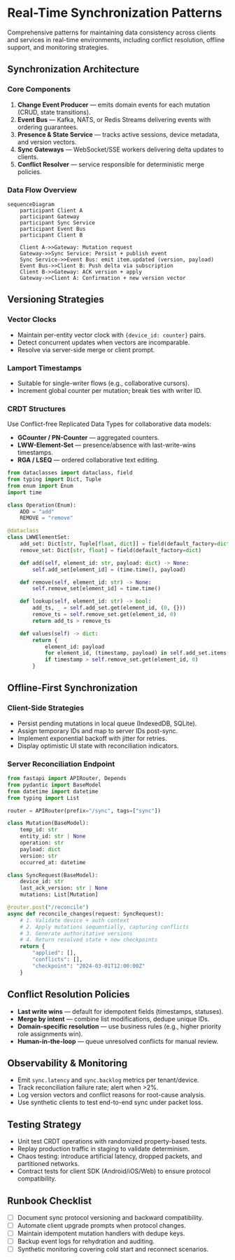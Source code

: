 # Real-Time Synchronization Patterns

Comprehensive patterns for maintaining data consistency across clients and services in real-time environments, including conflict resolution, offline support, and monitoring strategies.

## Synchronization Architecture

### Core Components

1. **Change Event Producer** — emits domain events for each mutation (CRUD, state transitions).
2. **Event Bus** — Kafka, NATS, or Redis Streams delivering events with ordering guarantees.
3. **Presence & State Service** — tracks active sessions, device metadata, and version vectors.
4. **Sync Gateways** — WebSocket/SSE workers delivering delta updates to clients.
5. **Conflict Resolver** — service responsible for deterministic merge policies.

### Data Flow Overview

```mermaid
sequenceDiagram
    participant Client A
    participant Gateway
    participant Sync Service
    participant Event Bus
    participant Client B

    Client A->>Gateway: Mutation request
    Gateway->>Sync Service: Persist + publish event
    Sync Service->>Event Bus: emit item.updated (version, payload)
    Event Bus->>Client B: Push delta via subscription
    Client B->>Gateway: ACK version + apply
    Gateway->>Client A: Confirmation + new version vector
```

## Versioning Strategies

### Vector Clocks

- Maintain per-entity vector clock with `{device_id: counter}` pairs.
- Detect concurrent updates when vectors are incomparable.
- Resolve via server-side merge or client prompt.

### Lamport Timestamps

- Suitable for single-writer flows (e.g., collaborative cursors).
- Increment global counter per mutation; break ties with writer ID.

### CRDT Structures

Use Conflict-free Replicated Data Types for collaborative data models:

- **GCounter / PN-Counter** — aggregated counters.
- **LWW-Element-Set** — presence/absence with last-write-wins timestamps.
- **RGA / LSEQ** — ordered collaborative text editing.

```python
from dataclasses import dataclass, field
from typing import Dict, Tuple
from enum import Enum
import time

class Operation(Enum):
    ADD = "add"
    REMOVE = "remove"

@dataclass
class LWWElementSet:
    add_set: Dict[str, Tuple[float, dict]] = field(default_factory=dict)
    remove_set: Dict[str, float] = field(default_factory=dict)

    def add(self, element_id: str, payload: dict) -> None:
        self.add_set[element_id] = (time.time(), payload)

    def remove(self, element_id: str) -> None:
        self.remove_set[element_id] = time.time()

    def lookup(self, element_id: str) -> bool:
        add_ts, _ = self.add_set.get(element_id, (0, {}))
        remove_ts = self.remove_set.get(element_id, 0)
        return add_ts > remove_ts

    def values(self) -> dict:
        return {
            element_id: payload
            for element_id, (timestamp, payload) in self.add_set.items()
            if timestamp > self.remove_set.get(element_id, 0)
        }
```

## Offline-First Synchronization

### Client-Side Strategies

- Persist pending mutations in local queue (IndexedDB, SQLite).
- Assign temporary IDs and map to server IDs post-sync.
- Implement exponential backoff with jitter for retries.
- Display optimistic UI state with reconciliation indicators.

### Server Reconciliation Endpoint

```python
from fastapi import APIRouter, Depends
from pydantic import BaseModel
from datetime import datetime
from typing import List

router = APIRouter(prefix="/sync", tags=["sync"])

class Mutation(BaseModel):
    temp_id: str
    entity_id: str | None
    operation: str
    payload: dict
    version: str
    occurred_at: datetime

class SyncRequest(BaseModel):
    device_id: str
    last_ack_version: str | None
    mutations: List[Mutation]

@router.post("/reconcile")
async def reconcile_changes(request: SyncRequest):
    # 1. Validate device + auth context
    # 2. Apply mutations sequentially, capturing conflicts
    # 3. Generate authoritative versions
    # 4. Return resolved state + new checkpoints
    return {
        "applied": [],
        "conflicts": [],
        "checkpoint": "2024-03-01T12:00:00Z"
    }
```

## Conflict Resolution Policies

- **Last write wins** — default for idempotent fields (timestamps, statuses).
- **Merge by intent** — combine list modifications, dedupe unique IDs.
- **Domain-specific resolution** — use business rules (e.g., higher priority role assignments win).
- **Human-in-the-loop** — queue unresolved conflicts for manual review.

## Observability & Monitoring

- Emit `sync.latency` and `sync.backlog` metrics per tenant/device.
- Track reconciliation failure rate; alert when >2%.
- Log version vectors and conflict reasons for root-cause analysis.
- Use synthetic clients to test end-to-end sync under packet loss.

## Testing Strategy

- Unit test CRDT operations with randomized property-based tests.
- Replay production traffic in staging to validate determinism.
- Chaos testing: introduce artificial latency, dropped packets, and partitioned networks.
- Contract tests for client SDK (Android/iOS/Web) to ensure protocol compatibility.

## Runbook Checklist

- [ ] Document sync protocol versioning and backward compatibility.
- [ ] Automate client upgrade prompts when protocol changes.
- [ ] Maintain idempotent mutation handlers with dedupe keys.
- [ ] Backup event logs for rehydration and auditing.
- [ ] Synthetic monitoring covering cold start and reconnect scenarios.
